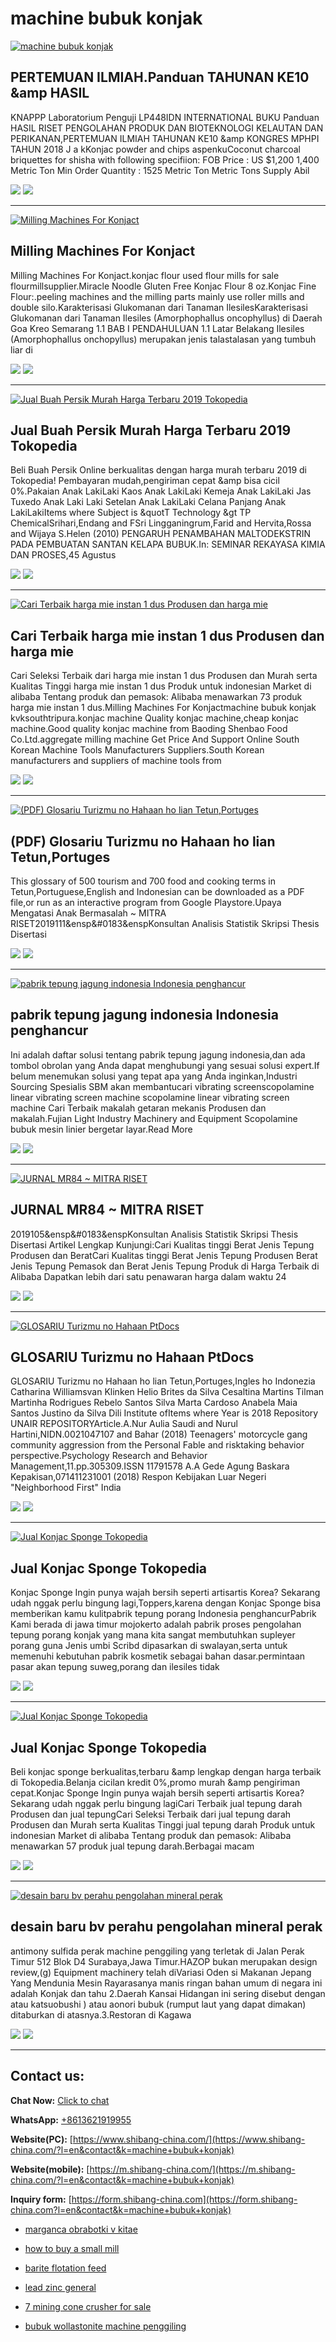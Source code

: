 # machine bubuk konjak

<a href="https://swt.shibang-china.com/?l=en&img&k=machine+bubuk+konjak" target="_blank">![machine bubuk konjak](http://static.shibang-china.com/all-800x300/1169.jpg)</a>

## PERTEMUAN ILMIAH.Panduan TAHUNAN KE10 &amp HASIL
KNAPPP Laboratorium Penguji LP448IDN INTERNATIONAL BUKU Panduan HASIL RISET PENGOLAHAN PRODUK DAN BIOTEKNOLOGI KELAUTAN DAN PERIKANAN,PERTEMUAN ILMIAH TAHUNAN KE10 &amp KONGRES MPHPI TAHUN 2018 J a kKonjac powder and chips aspenkuCoconut charcoal briquettes for shisha with following specifiion: FOB Price : US $1,200 1,400 Metric Ton Min Order Quantity : 1525 Metric Ton Metric Tons Supply Abil


<a href="https://whatsapp.shibangsoft.com/WhatsApp.php" target="_blank" title="WhatsApp">![](http://static.shibang-china.com/icon/whatsapp.png)</a> <a href="https://swt.shibang-china.com/?l=en&icon&k=machine+bubuk+konjak" target="_blank">![](http://static.shibang-china.com/icon/chat-en.png)</a>

---

<a href="https://swt.shibang-china.com/?l=en&img&k=machine+bubuk+konjak" target="_blank">![Milling Machines For Konjact](http://static.shibang-china.com/all-800x300/875.jpg)</a>

## Milling Machines For Konjact
Milling Machines For Konjact.konjac flour used flour mills for sale flourmillsupplier.Miracle Noodle Gluten Free Konjac Flour 8 oz.Konjac Fine Flour:.peeling machines and the milling parts mainly use roller mills and double silo.Karakterisasi Glukomanan dari Tanaman IlesilesKarakterisasi Glukomanan dari Tanaman Ilesiles (Amorphophallus oncophyllus) di Daerah Goa Kreo Semarang 1.1 BAB I PENDAHULUAN 1.1 Latar Belakang Ilesiles (Amorphophallus onchopyllus) merupakan jenis talastalasan yang tumbuh liar di


<a href="https://whatsapp.shibangsoft.com/WhatsApp.php" target="_blank" title="WhatsApp">![](http://static.shibang-china.com/icon/whatsapp.png)</a> <a href="https://swt.shibang-china.com/?l=en&icon&k=machine+bubuk+konjak" target="_blank">![](http://static.shibang-china.com/icon/chat-en.png)</a>

---

<a href="https://swt.shibang-china.com/?l=en&img&k=machine+bubuk+konjak" target="_blank">![Jual Buah Persik Murah Harga Terbaru 2019 Tokopedia](http://static.shibang-china.com/all-800x300/1379.jpg)</a>

## Jual Buah Persik Murah Harga Terbaru 2019 Tokopedia
Beli Buah Persik Online berkualitas dengan harga murah terbaru 2019 di Tokopedia! Pembayaran mudah,pengiriman cepat &amp bisa cicil 0%.Pakaian Anak LakiLaki Kaos Anak LakiLaki Kemeja Anak LakiLaki Jas Tuxedo Anak Laki Laki Setelan Anak LakiLaki Celana Panjang Anak LakiLakiItems where Subject is &quotT Technology &gt TP ChemicalSrihari,Endang and FSri Lingganingrum,Farid and Hervita,Rossa and Wijaya S.Helen (2010) PENGARUH PENAMBAHAN MALTODEKSTRIN PADA PEMBUATAN SANTAN KELAPA BUBUK.In: SEMINAR REKAYASA KIMIA DAN PROSES,45 Agustus


<a href="https://whatsapp.shibangsoft.com/WhatsApp.php" target="_blank" title="WhatsApp">![](http://static.shibang-china.com/icon/whatsapp.png)</a> <a href="https://swt.shibang-china.com/?l=en&icon&k=machine+bubuk+konjak" target="_blank">![](http://static.shibang-china.com/icon/chat-en.png)</a>

---

<a href="https://swt.shibang-china.com/?l=en&img&k=machine+bubuk+konjak" target="_blank">![Cari Terbaik harga mie instan 1 dus Produsen dan harga mie](http://static.shibang-china.com/all-800x300/248.jpg)</a>

## Cari Terbaik harga mie instan 1 dus Produsen dan harga mie
Cari Seleksi Terbaik dari harga mie instan 1 dus Produsen dan Murah serta Kualitas Tinggi harga mie instan 1 dus Produk untuk indonesian Market di alibaba Tentang produk dan pemasok: Alibaba menawarkan 73 produk harga mie instan 1 dus.Milling Machines For Konjactmachine bubuk konjak kvksouthtripura.konjac machine Quality konjac machine,cheap konjac machine.Good quality konjac machine from Baoding Shenbao Food Co.Ltd.aggregate milling machine Get Price And Support Online South Korean Machine Tools Manufacturers Suppliers.South Korean manufacturers and suppliers of machine tools from


<a href="https://whatsapp.shibangsoft.com/WhatsApp.php" target="_blank" title="WhatsApp">![](http://static.shibang-china.com/icon/whatsapp.png)</a> <a href="https://swt.shibang-china.com/?l=en&icon&k=machine+bubuk+konjak" target="_blank">![](http://static.shibang-china.com/icon/chat-en.png)</a>

---

<a href="https://swt.shibang-china.com/?l=en&img&k=machine+bubuk+konjak" target="_blank">![(PDF) Glosariu Turizmu no Hahaan ho lian Tetun,Portuges](http://static.shibang-china.com/all-800x300/482.jpg)</a>

## (PDF) Glosariu Turizmu no Hahaan ho lian Tetun,Portuges
This glossary of 500 tourism and 700 food and cooking terms in Tetun,Portuguese,English and Indonesian can be downloaded as a PDF file,or run as an interactive program from Google Playstore.Upaya Mengatasi Anak Bermasalah ~ MITRA RISET2019111&ensp&#0183&enspKonsultan Analisis Statistik Skripsi Thesis Disertasi


<a href="https://whatsapp.shibangsoft.com/WhatsApp.php" target="_blank" title="WhatsApp">![](http://static.shibang-china.com/icon/whatsapp.png)</a> <a href="https://swt.shibang-china.com/?l=en&icon&k=machine+bubuk+konjak" target="_blank">![](http://static.shibang-china.com/icon/chat-en.png)</a>

---

<a href="https://swt.shibang-china.com/?l=en&img&k=machine+bubuk+konjak" target="_blank">![pabrik tepung jagung indonesia Indonesia penghancur](http://static.shibang-china.com/all-800x300/1051.jpg)</a>

## pabrik tepung jagung indonesia Indonesia penghancur
Ini adalah daftar solusi tentang pabrik tepung jagung indonesia,dan ada tombol obrolan yang Anda dapat menghubungi yang sesuai solusi expert.If belum menemukan solusi yang tepat apa yang Anda inginkan,Industri Sourcing Spesialis SBM akan membantucari vibrating screenscopolamine linear vibrating screen machine scopolamine linear vibrating screen machine Cari Terbaik makalah getaran mekanis Produsen dan makalah.Fujian Light Industry Machinery and Equipment Scopolamine bubuk mesin linier bergetar layar.Read More


<a href="https://whatsapp.shibangsoft.com/WhatsApp.php" target="_blank" title="WhatsApp">![](http://static.shibang-china.com/icon/whatsapp.png)</a> <a href="https://swt.shibang-china.com/?l=en&icon&k=machine+bubuk+konjak" target="_blank">![](http://static.shibang-china.com/icon/chat-en.png)</a>

---

<a href="https://swt.shibang-china.com/?l=en&img&k=machine+bubuk+konjak" target="_blank">![JURNAL MR84 ~ MITRA RISET](http://static.shibang-china.com/all-800x300/310.jpg)</a>

## JURNAL MR84 ~ MITRA RISET
2019105&ensp&#0183&enspKonsultan Analisis Statistik Skripsi Thesis Disertasi Artikel Lengkap Kunjungi:Cari Kualitas tinggi Berat Jenis Tepung Produsen dan BeratCari Kualitas tinggi Berat Jenis Tepung Produsen Berat Jenis Tepung Pemasok dan Berat Jenis Tepung Produk di Harga Terbaik di Alibaba Dapatkan lebih dari satu penawaran harga dalam waktu 24


<a href="https://whatsapp.shibangsoft.com/WhatsApp.php" target="_blank" title="WhatsApp">![](http://static.shibang-china.com/icon/whatsapp.png)</a> <a href="https://swt.shibang-china.com/?l=en&icon&k=machine+bubuk+konjak" target="_blank">![](http://static.shibang-china.com/icon/chat-en.png)</a>

---

<a href="https://swt.shibang-china.com/?l=en&img&k=machine+bubuk+konjak" target="_blank">![GLOSARIU Turizmu no Hahaan PtDocs](http://static.shibang-china.com/all-800x300/278.jpg)</a>

## GLOSARIU Turizmu no Hahaan PtDocs
GLOSARIU Turizmu no Hahaan ho lian Tetun,Portuges,Ingles ho Indonezia Catharina Williamsvan Klinken Helio Brites da Silva Cesaltina Martins Tilman Martinha Rodrigues Rebelo Santos Silva Marta Cardoso Anabela Maia Santos Justino da Silva Dili Institute ofItems where Year is 2018 Repository UNAIR REPOSITORYArticle.A.Nur Aulia Saudi and Nurul Hartini,NIDN.0021047107 and Bahar (2018) Teenagers' motorcycle gang community aggression from the Personal Fable and risktaking behavior perspective.Psychology Research and Behavior Management,11.pp.305309.ISSN 11791578 A.A Gede Agung Baskara Kepakisan,071411231001 (2018) Respon Kebijakan Luar Negeri "Neighborhood First" India


<a href="https://whatsapp.shibangsoft.com/WhatsApp.php" target="_blank" title="WhatsApp">![](http://static.shibang-china.com/icon/whatsapp.png)</a> <a href="https://swt.shibang-china.com/?l=en&icon&k=machine+bubuk+konjak" target="_blank">![](http://static.shibang-china.com/icon/chat-en.png)</a>

---

<a href="https://swt.shibang-china.com/?l=en&img&k=machine+bubuk+konjak" target="_blank">![Jual Konjac Sponge Tokopedia](http://static.shibang-china.com/all-800x300/643.jpg)</a>

## Jual Konjac Sponge Tokopedia
Konjac Sponge Ingin punya wajah bersih seperti artisartis Korea? Sekarang udah nggak perlu bingung lagi,Toppers,karena dengan Konjac Sponge bisa memberikan kamu kulitpabrik tepung porang Indonesia penghancurPabrik Kami berada di jawa timur mojokerto adalah pabrik proses pengolahan tepung porang konjak yang mana kita sangat membutuhkan supleyer porang guna Jenis umbi Scribd dipasarkan di swalayan,serta untuk memenuhi kebutuhan pabrik kosmetik sebagai bahan dasar.permintaan pasar akan tepung suweg,porang dan ilesiles tidak


<a href="https://whatsapp.shibangsoft.com/WhatsApp.php" target="_blank" title="WhatsApp">![](http://static.shibang-china.com/icon/whatsapp.png)</a> <a href="https://swt.shibang-china.com/?l=en&icon&k=machine+bubuk+konjak" target="_blank">![](http://static.shibang-china.com/icon/chat-en.png)</a>

---

<a href="https://swt.shibang-china.com/?l=en&img&k=machine+bubuk+konjak" target="_blank">![Jual Konjac Sponge Tokopedia](http://static.shibang-china.com/all-800x300/1406.jpg)</a>

## Jual Konjac Sponge Tokopedia
Beli konjac sponge berkualitas,terbaru &amp lengkap dengan harga terbaik di Tokopedia.Belanja cicilan kredit 0%,promo murah &amp pengiriman cepat.Konjac Sponge Ingin punya wajah bersih seperti artisartis Korea? Sekarang udah nggak perlu bingung lagiCari Terbaik jual tepung darah Produsen dan jual tepungCari Seleksi Terbaik dari jual tepung darah Produsen dan Murah serta Kualitas Tinggi jual tepung darah Produk untuk indonesian Market di alibaba Tentang produk dan pemasok: Alibaba menawarkan 57 produk jual tepung darah.Berbagai macam


<a href="https://whatsapp.shibangsoft.com/WhatsApp.php" target="_blank" title="WhatsApp">![](http://static.shibang-china.com/icon/whatsapp.png)</a> <a href="https://swt.shibang-china.com/?l=en&icon&k=machine+bubuk+konjak" target="_blank">![](http://static.shibang-china.com/icon/chat-en.png)</a>

---

<a href="https://swt.shibang-china.com/?l=en&img&k=machine+bubuk+konjak" target="_blank">![desain baru bv perahu pengolahan mineral perak](http://static.shibang-china.com/all-800x300/179.jpg)</a>

## desain baru bv perahu pengolahan mineral perak
antimony sulfida perak machine penggiling yang terletak di Jalan Perak Timur 512 Blok D4 Surabaya,Jawa Timur.HAZOP bukan merupakan design review,(g) Equipment machinery telah diVariasi Oden si Makanan Jepang Yang Mendunia Mesin Rayarasanya manis ringan bahan umum di negara ini adalah Konjak dan tahu 2.Daerah Kansai Hidangan ini sering disebut dengan atau katsuobushi ) atau aonori bubuk (rumput laut yang dapat dimakan) ditaburkan di atasnya.3.Restoran di Kagawa


<a href="https://whatsapp.shibangsoft.com/WhatsApp.php" target="_blank" title="WhatsApp">![](http://static.shibang-china.com/icon/whatsapp.png)</a> <a href="https://swt.shibang-china.com/?l=en&icon&k=machine+bubuk+konjak" target="_blank">![](http://static.shibang-china.com/icon/chat-en.png)</a>

---
## Contact us:

**Chat Now:** [Click to chat](https://swt.shibang-china.com?l=en&contact&k=machine+bubuk+konjak)

**WhatsApp:**  [+8613621919955](https://whatsapp.shibangsoft.com/WhatsApp.php)

**Website(PC):** [https://www.shibang-china.com/](https://www.shibang-china.com/?l=en&contact&k=machine+bubuk+konjak)

**Website(mobile):** [https://m.shibang-china.com/](https://m.shibang-china.com/?l=en&contact&k=machine+bubuk+konjak)

**Inquiry form:** [https://form.shibang-china.com](https://form.shibang-china.com?l=en&contact&k=machine+bubuk+konjak)

* [marganca obrabotki v kitae](../116/marganca%20obrabotki%20v%20kitae.md)

* [how to buy a small mill](../116/how%20to%20buy%20a%20small%20mill.md)

* [barite flotation feed](../121/barite%20flotation%20feed.md)

* [lead zinc general](../111/lead%20zinc%20general.md)

* [7 mining cone crusher for sale](../114/7%20mining%20cone%20crusher%20for%20sale.md)

* [bubuk wollastonite machine penggiling](../111/bubuk%20wollastonite%20machine%20penggiling.md)